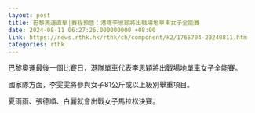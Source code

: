 ```yaml
---
layout: post
title: 巴黎奧運直擊│賽程預告：港隊李思穎將出戰場地單車女子全能賽
date: 2024-08-11 06:27:26.000000000 +08:00
link: https://news.rthk.hk/rthk/ch/component/k2/1765704-20240811.htm
categories: rthk
---
```


巴黎奧運最後一個比賽日，港隊單車代表李思穎將出戰場地單車女子全能賽。

國家隊方面，李雯雯將參與女子81公斤或以上級別舉重項目。

夏雨雨、張德順、白麗就會出戰女子馬拉松決賽。
